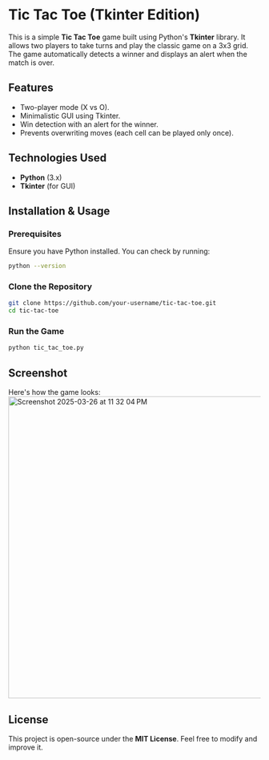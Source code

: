 # Tic Tac Toe (Tkinter Edition)  

This is a simple **Tic Tac Toe** game built using Python's **Tkinter** library. It allows two players to take turns and play the classic game on a 3x3 grid. The game automatically detects a winner and displays an alert when the match is over.  

## Features  

- Two-player mode (X vs O).  
- Minimalistic GUI using Tkinter.  
- Win detection with an alert for the winner.  
- Prevents overwriting moves (each cell can be played only once).  

## Technologies Used  

- **Python** (3.x)  
- **Tkinter** (for GUI)  

## Installation & Usage  

### Prerequisites  
Ensure you have Python installed. You can check by running:  
```bash
python --version
```  

### Clone the Repository  
```bash
git clone https://github.com/your-username/tic-tac-toe.git
cd tic-tac-toe
```  

### Run the Game  
```bash
python tic_tac_toe.py
```  

## Screenshot  

Here's how the game looks:  
<img width="602" alt="Screenshot 2025-03-26 at 11 32 04 PM" src="https://github.com/user-attachments/assets/5a3f192e-997a-4e7d-965a-4ee162123976" />


## License  

This project is open-source under the **MIT License**. Feel free to modify and improve it.  

